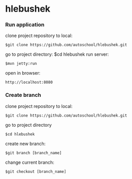 hlebushek
=========
### Run application ###
clone project repository to local:
```
$git clone https://github.com/autoschool/hlebushek.git
```
go to project directory:
$cd hlebushek
run server:
```
$mvn jetty:run
```
open in browser:
```
http://localhost:8080
```

### Create branch ###
clone project repository to local:
```
$git clone https://github.com/autoschool/hlebushek.git
```
go to project directory
```
$cd hlebushek
```
create new branch:
```
$git branch [branch_name]
```
change current branch:
```
$git checkout [branch_name]
```
